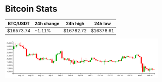 # Bitcoin Stats

BTC/USDT|24h change|24h high|24h low|
|---|---|---|---|
|$16573.74|-1.11%|$16782.72|$16378.61|

<img src="./chart.svg">
